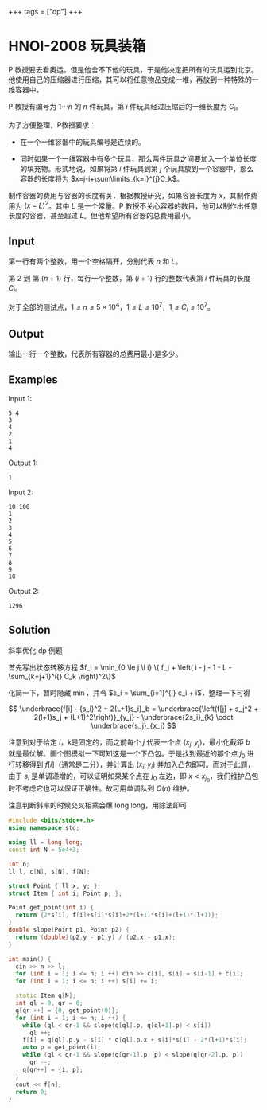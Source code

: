 +++
tags = ["dp"]
+++

# HNOI-2008 玩具装箱

P 教授要去看奥运，但是他舍不下他的玩具，于是他决定把所有的玩具运到北京。他使用自己的压缩器进行压缩，其可以将任意物品变成一堆，再放到一种特殊的一维容器中。

P 教授有编号为 $1 \cdots n$ 的 $n$ 件玩具，第 $i$ 件玩具经过压缩后的一维长度为 $C_i$。

为了方便整理，P教授要求：

- 在一个一维容器中的玩具编号是连续的。

- 同时如果一个一维容器中有多个玩具，那么两件玩具之间要加入一个单位长度的填充物。形式地说，如果将第 $i$ 件玩具到第 $j$ 个玩具放到一个容器中，那么容器的长度将为 $x=j-i+\sum\limits_{k=i}^{j}C_k$。

制作容器的费用与容器的长度有关，根据教授研究，如果容器长度为 $x$，其制作费用为 $(x-L)^2$。其中 $L$ 是一个常量。P 教授不关心容器的数目，他可以制作出任意长度的容器，甚至超过 $L$。但他希望所有容器的总费用最小。

## Input

第一行有两个整数，用一个空格隔开，分别代表 $n$ 和 $L$。

第 $2$ 到 第 $(n+1)$ 行，每行一个整数，第 $(i+1)$ 行的整数代表第 $i$ 件玩具的长度 $C_i$。

对于全部的测试点，$1 \leq n \leq 5 \times 10^4$，$1 \leq L \leq 10^7$，$1 \leq C_i \leq 10^7$。

## Output

输出一行一个整数，代表所有容器的总费用最小是多少。

## Examples

Input 1:

```
5 4
3
4
2
1
4
```

Output 1:

```
1
```

Input 2:

```
10 100
1
2
3
4
5
6
7
8
9
10
```

Output 2:

```
1296
```

## Solution

斜率优化 dp 例题

首先写出状态转移方程 $f_i = \min_{0 \le j \l i} \{ f_j + \left( i - j - 1 - L - \sum_{k=j+1}^i{} C_k \right)^2\}$

化简一下，暂时隐藏 $\min$，并令 $s_i = \sum_{i=1}^{i} c_i + i$，整理一下可得

$$
\underbrace{f[i] - {s_i}^2 + 2(L+1)s_i}_b =
\underbrace{\left(f[j] + s_j^2 + 2(l+1)s_j + (L+1)^2\right)}_{y_j} -
\underbrace{2s_i}_{k} \cdot \underbrace{s_j}_{x_j}
$$

注意到对于给定 $i$，k是固定的，而之前每个 $j$ 代表一个点 $(x_j, y_j)$，最小化截距 $b$ 就是最优解。画个图模拟一下可知这是一个下凸包。于是找到最近的那个点 $j_0$ 进行转移得到 $f[i]$（通常是二分），并计算出 $(x_i, y_i)$ 并加入凸包即可。而对于此题，由于 $s_i$ 是单调递增的，可以证明如果某个点在 $j_0$ 左边，即 $x < x_{j_0}$，我们维护凸包时不考虑它也可以保证正确性。故可用单调队列 $O(n)$ 维护。

注意判断斜率的时候交叉相乘会爆 long long，用除法即可

```cpp
#include <bits/stdc++.h>
using namespace std;

using ll = long long;
const int N = 5e4+3;

int n;
ll l, c[N], s[N], f[N];

struct Point { ll x, y; };
struct Item { int i; Point p; };

Point get_point(int i) {
  return {2*s[i], f[i]+s[i]*s[i]+2*(l+1)*s[i]+(l+1)*(l+1)};
}
double slope(Point p1, Point p2) {
  return (double)(p2.y - p1.y) / (p2.x - p1.x);
}

int main() {
  cin >> n >> l;
  for (int i = 1; i <= n; i ++) cin >> c[i], s[i] = s[i-1] + c[i];
  for (int i = 1; i <= n; i ++) s[i] += i;

  static Item q[N];
  int ql = 0, qr = 0;
  q[qr ++] = {0, get_point(0)};
  for (int i = 1; i <= n; i ++) {
    while (ql < qr-1 && slope(q[ql].p, q[ql+1].p) < s[i])
      ql ++;
    f[i] = q[ql].p.y - s[i] * q[ql].p.x + s[i]*s[i] - 2*(l+1)*s[i];
    auto p = get_point(i);
    while (ql < qr-1 && slope(q[qr-1].p, p) < slope(q[qr-2].p, p))
      qr --;
    q[qr++] = {i, p};
  }
  cout << f[n];
  return 0;
}
```
